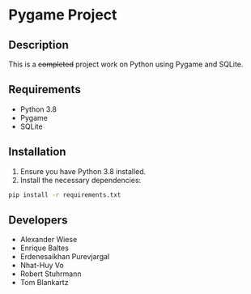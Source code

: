 # Pygame Project

## Description

This is a ~~completed~~ project work on Python using Pygame and SQLite.

## Requirements

- Python 3.8
- Pygame
- SQLite

## Installation

1. Ensure you have Python 3.8 installed.
2. Install the necessary dependencies:

```bash
pip install -r requirements.txt
```

## Developers
- Alexander Wiese
- Enrique Baltes
- Erdenesaikhan Purevjargal
- Nhat-Huy Vo
- Robert Stuhrmann
- Tom Blankartz
